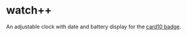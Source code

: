 # watch++
An adjustable clock with date and battery display for the [card10 badge](https://card10.badge.events.ccc.de/).
